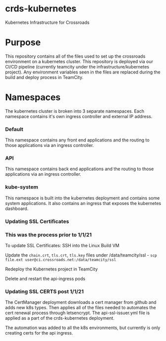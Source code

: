 # crds-kubernetes
Kubernetes Infrastructure for Crossroads

# Purpose

This repository contains all of the files used to set up the crossroads environment on a kubernetes cluster. This repository is deployed via our CI/CD pipeline (currently teamcity under the infrastructure/kubernetes project). Any environment variables seen in the files are replaced during the build and deploy process in TeamCity.

# Namespaces

The kubernetes cluster is broken into 3 separate namespaces. Each namespace contains it's own ingress controller and external IP address.

### Default

This namespace contains any front end applications and the routing to those applications via an ingress controller.

### API

This namespace contains back end applications and the routing to those applications via an ingress controller.

### kube-system

This namespace is built into the kubernetes deployment and contains some system applications. It also contains an ingress that exposes the kubernetes dashboard.


### Updating SSL Certificates
### This was the process prior to 1/1/21

To update SSL Certificates:
SSH into the Linux Build VM

Update the `chain.crt`, `tls.crt`, `tls.key` files under /data/teamcity/ssl - `scp file.ext user@ci.crossroads.net:/data/teamcity/ssl`

Redeploy the Kubernetes project in TeamCity

Delete and restart the api-ingress pods

### Updating SSL CERTS post 1/1/21
The CertManager deployment downloads a cert manager from github and adds new k8s types. Then applies all of the files needed to automates the cert renewal process through letsencrypt. The api-ssl-issuer.yml file is applied as a part of the crds-kubernetes deployment.

The automation was added to all the k8s environments, but currently is only creating certs for the api ingress.